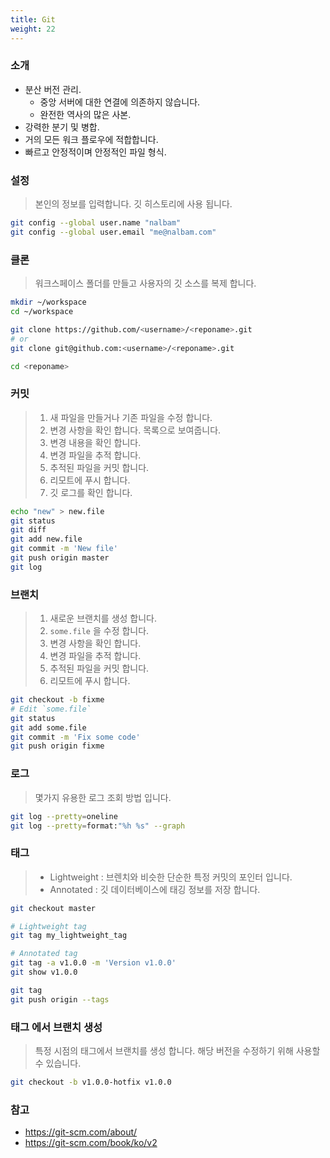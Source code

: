 ```yaml
---
title: Git
weight: 22
---
```


### 소개

* 분산 버전 관리.
  * 중앙 서버에 대한 연결에 의존하지 않습니다.
  * 완전한 역사의 많은 사본.
* 강력한 분기 및 병합.
* 거의 모든 워크 플로우에 적합합니다.
* 빠르고 안정적이며 안정적인 파일 형식.

### 설정

> 본인의 정보를 입력합니다. 깃 히스토리에 사용 됩니다.

```bash
git config --global user.name "nalbam"
git config --global user.email "me@nalbam.com"
```

### 클론

> 워크스페이스 폴더를 만들고 사용자의 깃 소스를 복제 합니다.

```bash
mkdir ~/workspace
cd ~/workspace

git clone https://github.com/<username>/<reponame>.git
# or
git clone git@github.com:<username>/<reponame>.git

cd <reponame>
```

### 커밋

> 1. 새 파일을 만들거나 기존 파일을 수정 합니다.
> 1. 변경 사항을 확인 합니다. 목록으로 보여줍니다.
> 1. 변경 내용을 확인 합니다.
> 1. 변경 파일을 추적 합니다.
> 1. 추적된 파일을 커밋 합니다.
> 1. 리모트에 푸시 합니다.
> 1. 깃 로그를 확인 합니다.

```bash
echo "new" > new.file
git status
git diff
git add new.file
git commit -m 'New file'
git push origin master
git log
```

### 브랜치

> 1. 새로운 브랜치를 생성 합니다.
> 1. `some.file` 을 수정 합니다.
> 1. 변경 사항을 확인 합니다.
> 1. 변경 파일을 추적 합니다.
> 1. 추적된 파일을 커밋 합니다.
> 1. 리모트에 푸시 합니다.

```bash
git checkout -b fixme
# Edit `some.file`
git status
git add some.file
git commit -m 'Fix some code'
git push origin fixme
```

### 로그

> 몇가지 유용한 로그 조회 방법 입니다.

```bash
git log --pretty=oneline
git log --pretty=format:"%h %s" --graph
```

### 태그

> * Lightweight : 브렌치와 비슷한 단순한 특정 커밋의 포인터 입니다.
> * Annotated : 깃 데이터베이스에 태깅 정보를 저장 합니다.

```bash
git checkout master

# Lightweight tag
git tag my_lightweight_tag

# Annotated tag
git tag -a v1.0.0 -m 'Version v1.0.0'
git show v1.0.0

git tag
git push origin --tags
```

### 태그 에서 브랜치 생성

> 특정 시점의 태그에서 브랜치를 생성 합니다. 해당 버전을 수정하기 위해 사용할 수 있습니다.

```bash
git checkout -b v1.0.0-hotfix v1.0.0
```

### 참고

* <https://git-scm.com/about/>
* <https://git-scm.com/book/ko/v2>
